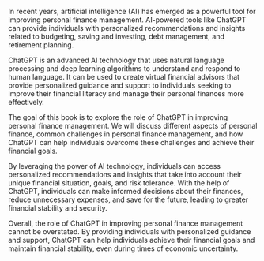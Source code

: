 
In recent years, artificial intelligence (AI) has emerged as a powerful tool for improving personal finance management. AI-powered tools like ChatGPT can provide individuals with personalized recommendations and insights related to budgeting, saving and investing, debt management, and retirement planning.

ChatGPT is an advanced AI technology that uses natural language processing and deep learning algorithms to understand and respond to human language. It can be used to create virtual financial advisors that provide personalized guidance and support to individuals seeking to improve their financial literacy and manage their personal finances more effectively.

The goal of this book is to explore the role of ChatGPT in improving personal finance management. We will discuss different aspects of personal finance, common challenges in personal finance management, and how ChatGPT can help individuals overcome these challenges and achieve their financial goals.

By leveraging the power of AI technology, individuals can access personalized recommendations and insights that take into account their unique financial situation, goals, and risk tolerance. With the help of ChatGPT, individuals can make informed decisions about their finances, reduce unnecessary expenses, and save for the future, leading to greater financial stability and security.

Overall, the role of ChatGPT in improving personal finance management cannot be overstated. By providing individuals with personalized guidance and support, ChatGPT can help individuals achieve their financial goals and maintain financial stability, even during times of economic uncertainty.

